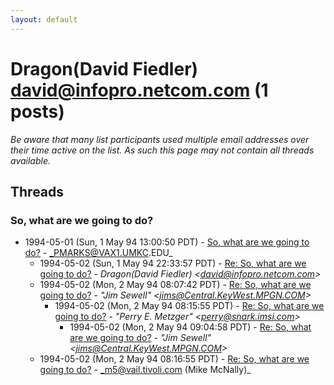 ```yaml
---
layout: default
---
```


# Dragon(David Fiedler) <david@infopro.netcom.com> (1 posts)

_Be aware that many list participants used multiple email addresses over their time active on the list. As such this page may not contain all threads available._

## Threads

### So, what are we going to do?
+ 1994-05-01 (Sun, 1 May 94 13:00:50 PDT) - [So, what are we going to do?](/archive/1994/05/4e1b031bcf074bea88bab6a1739d52072588bf4ffb5bb6616cd961d53292b2db) - _PMARKS@VAX1.UMKC.EDU_
  + 1994-05-02 (Sun, 1 May 94 22:33:57 PDT) - [Re: So, what are we going to do?](/archive/1994/05/b6e7553c07d6b6d2c8caf69610473eca2cbe429b72c94c41aa4ddfc318d076a8) - _Dragon(David Fiedler) \<david@infopro.netcom.com\>_
  + 1994-05-02 (Mon, 2 May 94 08:07:42 PDT) - [Re: So, what are we going to do?](/archive/1994/05/6c2a3375fbacd7095cccddec4986b044fa84972c82add17868a204dd80b983af) - _"Jim Sewell" \<jims@Central.KeyWest.MPGN.COM\>_
    + 1994-05-02 (Mon, 2 May 94 08:15:55 PDT) - [Re: So, what are we going to do?](/archive/1994/05/c0e130053c27c2db9a3ae7054e31aae6da4cc24872b68095dd5ba1b46b8720b8) - _"Perry E. Metzger" \<perry@snark.imsi.com\>_
      + 1994-05-02 (Mon, 2 May 94 09:04:58 PDT) - [Re: So, what are we going to do?](/archive/1994/05/dcfdd916e615648a03d8d84b1d0da99a0f9af8e7a82a89959f3a1bd5a26610b5) - _"Jim Sewell" \<jims@Central.KeyWest.MPGN.COM\>_
  + 1994-05-02 (Mon, 2 May 94 08:16:55 PDT) - [Re: So, what are we going to do?](/archive/1994/05/a351701f104f5f50a200155ad099d052233871639f55067a479df31b3872423d) - _m5@vail.tivoli.com (Mike McNally)_

